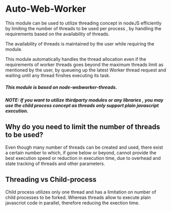 # Auto-Web-Worker 
This module can be used to utilize threading concept in nodeJS efficiently by limiting the number of threads to be used per process , by handling the requirements based on the availability of threads.

The availability of threads is maintained by the user while requiring the module.

This module automatically handles the thread allocation even if the requirements of worker threads goes beyond the maximum threads limit as mentioned by the user, by queueing up the latest Worker thread request and waiting until any thread finshes executing its task.

##### This module is based on node-webworker-threads.
##### NOTE:  If you want to utilize thirdparty modules or any libraries , you may use the child process concept as threads only support plain javascript execution.

## Why do you need to limit the number of threads to be used?
Even though many number of threads can be created and used, there exist a certain number to which, if gone below or beyond, cannot provide the best execution speed or reduction in execution time, due to overhead and state tracking of threads and other parameters.

## Threading vs Child-process 
Child process utilizes only one thread and has a limitation on number of child processes to be forked.
Whereas threads allow to execute plain javascriot code in parallel, therefore reducing the exection time.


